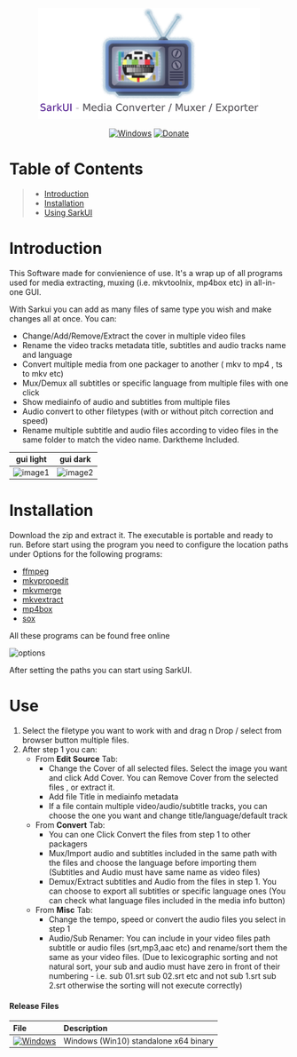 <!-- MANPAGE: BEGIN EXCLUDED SECTION -->
<div align="center">

[![Sarkui](https://raw.githubusercontent.com/sarkinios/sarkui/master/.github/banner.png)](#readme)

[![Windows](https://img.shields.io/badge/-Windows_x64-blue.svg?style=for-the-badge&label=Download&logo=windows&color=6272a4)](https://github.com/sarkinios/sarkui/releases/latest/download/SarkUI.v1.0.0.zip)
[![Donate](https://img.shields.io/badge/_-Donate-red.svg?logo=githubsponsors&labelColor=555555&style=for-the-badge)](https://ko-fi.com/sarkas)
    
</div>
<!-- MANPAGE: END EXCLUDED SECTION -->



# Table of Contents
> * [Introduction](#introduction)
> * [Installation](#installation)
> * [Using SarkUI](#use)

# Introduction

This Software made for convienience of use. It's a wrap up of all programs used for media extracting, muxing (i.e. mkvtoolnix, mp4box etc) 
in all-in-one GUI. 

With Sarkui you can add as many files of same type you wish and make changes all at once.
You can:
- Change/Add/Remove/Extract the cover in multiple video files 
- Rename the video tracks metadata title, subtitles and audio tracks name and language
- Convert multiple media from one packager to another ( mkv to mp4 , ts to mkv etc)
- Mux/Demux all subtitles or specific language from multiple files with one click 
- Show mediainfo of audio and subtitles from multiple files
- Audio convert to other filetypes (with or without pitch correction and speed)
- Rename multiple subtitle and audio files according to video files in the same folder to match the video name.
Darktheme Included.

|gui light| gui dark |
:----------------------:|:----------------------:
![image1](https://imgur.com/36VIzQG.png)|![image2](https://imgur.com/Av6UinI.png)


# Installation

Download the zip and extract it. The executable is portable and ready to run. 
Before start using the program you need to configure the location paths under Options for the following programs: 
- [ffmpeg](https://ffmpeg.org/download.html)
- [mkvpropedit](https://mkvtoolnix.download/downloads.html)
- [mkvmerge](https://mkvtoolnix.download/downloads.html)
- [mkvextract](https://mkvtoolnix.download/downloads.html)
- [mp4box](https://gpac.wp.imt.fr/downloads/)
- [sox](https://sourceforge.net/projects/sox/files/sox/)

All these programs can be found free online

![options](https://imgur.com/hY2zdya.png)

After setting the paths you can start using SarkUI.

# Use

1. Select the filetype you want to work with and drag n Drop / select from browser button multiple files.
2. After step 1 you can:
     - From **Edit Source** Tab:
       - Change the Cover of all selected files. Select the image you want and click Add Cover. You can Remove Cover from the selected files , or extract it.
       - Add file Title in mediainfo metadata
       - If a file contain multiple video/audio/subtitle tracks, you can choose the one you want and change title/language/default track
     - From **Convert** Tab:
       - You can one Click Convert the files from step 1 to other packagers
       - Mux/Import audio and subtitles included in the same path with the files and choose the language before importing them (Subtitles and Audio must have same name as video files)
       - Demux/Extract subtitles and Audio from the files in step 1. You can choose to export all subtitles or specific language ones (You can check what language files included in the media info button)
     - From **Misc** Tab:
       - Change the tempo, speed or convert the audio files you select in step 1
       - Audio/Sub Renamer: You can include in your video files path subtitle or audio files (srt,mp3,aac etc) and rename/sort them the same as your video files.
         (Due to lexicographic sorting and not natural sort, your sub and audio must have zero in front of their numbering - i.e.  sub 01.srt sub 02.srt etc and not sub 1.srt sub 2.srt otherwise the sorting will not execute correctly) 
         
         
#### Release Files

File|Description
:---|:---
[![Windows](https://img.shields.io/github/v/release/sarkinios/sarkui?color=f1fa8c&style=for-the-badge)](https://github.com/sarkinios/sarkui/releases/latest/download/SarkUI.v1.0.0.zip)|Windows (Win10) standalone x64 binary
